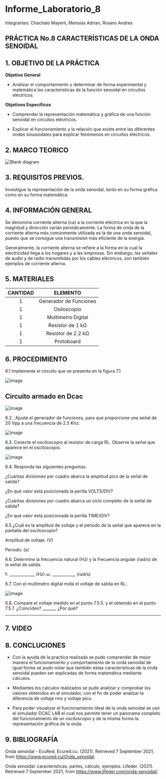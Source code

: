 # Informe_Laboratorio_8

Integrantes: Chachalo Mayerli, Mensias Adrian, Rosero Andres

## **PRÁCTICA No.8 CARACTERÍSTICAS DE LA ONDA SENOIDAL**

## 1.  OBJETIVO DE LA PRÁCTICA

**Objetivo General**

- Analizar el comportamiento y determinar de forma experimental y matemática las características de la función senoidal en circuitos eléctricos.

**Objetivos Específicos**

- Comprender la representación matemática y gráfica de una función senoidal en circuitos eléctricos.

- Explicar el funcionamiento y la relación que existe entre las diferentes ondas sinusoidales para explicar fenómenos en circuitos eléctricos.

## 2.  MARCO TEORICO

![Blank diagram](https://user-images.githubusercontent.com/75383758/132276804-8907a0f3-be89-499e-af7b-423fdb168190.png)

## 3. REQUISITOS PREVIOS.
Investigue la representación de la onda senoidal, tanto en su forma gráfica como en su forma matemática.

## 4. INFORMACIÓN GENERAL

Se denomina corriente alterna (ca) a la corriente eléctrica en la que la magnitud y dirección varían periódicamente. La forma de onda de la corriente alterna más comúnmente utilizada es la de una onda senoidal, puesto que se consigue una transmisión más eficiente de la energía.

Generalmente, la corriente alterna se refiere a la forma en la cual la electricidad llega a los hogares y a las empresas. Sin embargo, las señales de audio y de radio transmitidas por los cables eléctricos, son también ejemplos de corriente alterna.

## 5. MATERIALES

|**CANTIDAD**| **ELEMENTO**|
|:---: | :---: |
| 1 | Generador de Funciones |
| 1 | Osiloscopio |
| 1 | Multimetro Digital |
| 1 | Resistor de 1 kΩ |
| 1 | Resistor de 2.2 kΩ |
| 1 | Protoboard |

## 6. PROCEDIMIENTO 

6.1 Implemente el circuito que se presenta en la figura 7.1

![image](https://user-images.githubusercontent.com/85126275/131943139-c7af522f-e449-493c-9f55-5f507decaa3f.png)

## Circuito armado en Dcac 

![image](https://user-images.githubusercontent.com/85126275/132249295-c45f71f5-1a0c-493c-99c5-b7aa83655784.png)


6.2.. Ajuste el generador de funciones, para que proporcione una señal de 20 Vpp a una frecuencia de 2.5 Khz.

![image](https://user-images.githubusercontent.com/85126275/132249383-78af01eb-0084-4df2-a8fa-7aa817e9ca4f.png)

6.3. Conecte el osciloscopio al resistor de carga RL. Observe la señal que aparece en el osciloscopio.

![image](https://user-images.githubusercontent.com/85126275/132250534-cc5db343-bef4-4913-becb-973f980629fe.png)

6.4. Responda las siguientes preguntas:

¿Cuántas divisiones por cuadro abarca la amplitud pico de la señal de salida?

¿En qué valor está posicionada la perilla VOLTS/DIV?

¿Cuántas divisiones por cuadro abarca un ciclo completo de la señal de salida?

¿En qué valor está posicionada la perilla TIME/DIV? 

6.5.¿Cuál es la amplitud de voltaje y el periodo de la señal que aparece en la pantalla del osciloscopio?

Amplitud de voltaje: (V)

Periodo:  (s)

6.6. Determine la frecuencia natural (Hz) y la frecuencia angular (rad/s) de la señal de salida.

f: _____________ (Hz)
ω: ____________ (rad/s)

6.7. Con el multímetro digital mida el voltaje de salida en RL:

![image](https://user-images.githubusercontent.com/85126275/132250760-d27b20b4-0a02-490a-b43b-9d2faa455a70.png)


6.8. Compare el voltaje medido en el punto 7.5.5. y el obtenido en el punto 7.5.7.
¿Coinciden? _______ ¿Por qué?
_______________________________________________


## 7.  VIDEO

## 8.  CONCLUCIONES

- Con la ayuda de la practica realizada se pudo comprender de mejor manera el funcionamiento y comportamiento de la onda senoidal de igual forma se pudo notar que también estas características de la onda senoidal pueden ser explicadas de forma matemática mediante cálculos.

- Mediantes los calculos realizados se pudo analizar y comprobar los valores obtenidos en el simulador, con el fin de poder analizar la diferencia de voltaje rms y voltaje pico.

- Para poder visualizar el funcionamiento ideal de la onda senoidal se usó el simulador DCAC LAB el cual nos permite tener un panorama completo del funcionamiento de un osciloscopio y de la misma forma la representación gráfica de la onda.

## 9.  BIBLIOGRAFÍA

Onda senoidal - EcuRed. Ecured.cu. (2021). Retrieved 7 September 2021, from https://www.ecured.cu/Onda_senoidal.

Onda senoidal: características, partes, cálculo, ejemplos. Lifeder. (2021). Retrieved 7 September 2021, from https://www.lifeder.com/onda-senoidal/.
